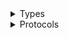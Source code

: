 <details>
<summary>Types</summary>

  - [SnowballClient](/aws-sdk-swift/reference/0.x/AWSSnowball/SnowballClient)
  - [SnowballClient.SnowballClientConfiguration](/aws-sdk-swift/reference/0.x/AWSSnowball/SnowballClient.SnowballClientConfiguration)
  - [SnowballClientLogHandlerFactory](/aws-sdk-swift/reference/0.x/AWSSnowball/SnowballClientLogHandlerFactory)
  - [SnowballClientTypes](/aws-sdk-swift/reference/0.x/AWSSnowball/SnowballClientTypes)

</details>

<details>
<summary>Protocols</summary>

  - [SnowballClientProtocol](/aws-sdk-swift/reference/0.x/AWSSnowball/SnowballClientProtocol)

</details>
